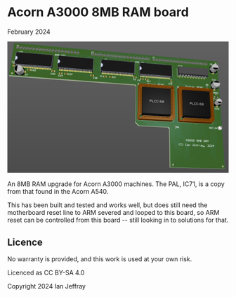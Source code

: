 # Acorn A3000 8MB RAM board

February 2024


![3D View](Generated/A3000_8MB_3D_View.PNG)

An 8MB RAM upgrade for Acorn A3000 machines.  The PAL, IC71, is a copy from that found in the Acorn A540.

This has been built and tested and works well, but does still need the motherboard reset line to ARM severed and looped to this board, so ARM reset can be controlled from this board -- still looking in to solutions for that.


## Licence

No warranty is provided, and this work is used at your own risk.  

Licenced as CC BY-SA 4.0

Copyright 2024 Ian Jeffray

